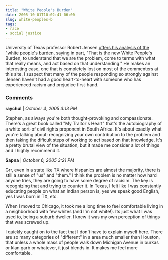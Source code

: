 ```yaml
---
title: "White People's Burden"
date: 2005-10-01T10:02:41-06:00
slug: white-peoples-b
tags:
- race
- social justice
---
```


University of Texas professor Robert Jensen [offers his analysis of the "white people's burden](https://www.alternet.org/2005/08/white_peoples_burden), saying in part, "That is the new White People's Burden, to understand that we are the problem, come to terms with what that really means, and act based on that understanding." He makes an interesting case, one that is completely lost on most of the commenters at this site. I suspect that many of the people responding so strongly against Jensen haven't had a good heart-to-heart with someone who has experienced racism and prejudice first-hand.
<!-- truncate -->
### Comments

**raychul** | _October 4, 2005 3:13 PM_

Stephen, as always you're both thought-provoking and compassionate. There's a great book called "My Traitor's Heart" that's the autobiography of a white sort-of civil rights proponent in South Africa. It's about exactly what you're talking about: recognizing your own contribution to the problem and then taking the dificult steps of working to act based on that knowledge. It's a pretty brutal view of the situation, but it made me consider a lot of things and I highly recommend it.

**Sapna** | _October 6, 2005 3:21 PM_

Grr, even in a state like TX where hispanics are almost the majority, there is still a sense of "us" and "them." I think the problem is no matter how hard anyone tries, they are going to have some degree of racisim. The key is recognizing that and trying to counter it. In Texas, I felt like I was constantly educating people on what an Indian person is, yes we speak good English, yes I was born in TX, etc.

When I moved to Chicago, it took me a long time to feel comfortable living in a neighborhood with few whites (and I'm not white!). Its just what I was used to, being a suburb dweller. I knew it was my own perception of things that was screwed up.

I quickly caught on to the fact that I don't have to explain myself here. There are so many categories of "different" in a area much smaller than Houston, that unless a whole mass of people walk down Michigan Avenue in burkas or klan garb or whatever, it just blends in. It makes me feel more comfortable.
